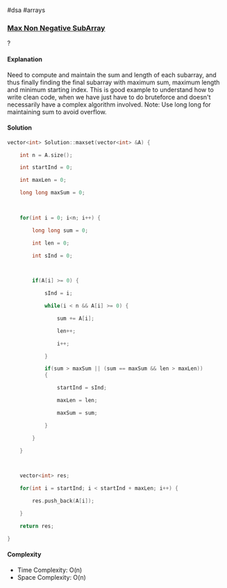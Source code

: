 #dsa #arrays 
### [Max Non Negative SubArray](https://www.interviewbit.com/problems/max-non-negative-subarray/)
? 
#### Explanation

Need to compute and maintain the sum and length of each subarray, and thus finally finding the final subarray with maximum sum, maximum length and minimum starting index. This is good example to understand how to write clean code, when we have just have to do bruteforce and doesn't necessarily have a complex algorithm involved. 
Note: Use long long for maintaining sum to avoid overflow.
#### Solution

```cpp
vector<int> Solution::maxset(vector<int> &A) {

    int n = A.size();

    int startInd = 0;

    int maxLen = 0;

    long long maxSum = 0;

  

    for(int i = 0; i<n; i++) {

        long long sum = 0;

        int len = 0;

        int sInd = 0;

  

        if(A[i] >= 0) {

            sInd = i;

            while(i < n && A[i] >= 0) {

                sum += A[i];

                len++;

                i++;

            }

            if(sum > maxSum || (sum == maxSum && len > maxLen)) 
            {

                startInd = sInd;

                maxLen = len;

                maxSum = sum;

            } 

        }

    }

  

    vector<int> res;

    for(int i = startInd; i < startInd + maxLen; i++) {

        res.push_back(A[i]);

    }

    return res;

}
```

#### Complexity

- Time Complexity: O(n)
- Space Complexity: O(n)